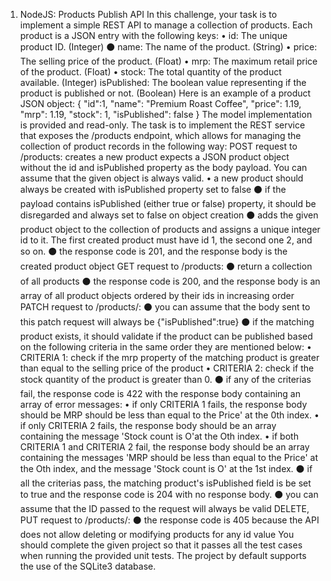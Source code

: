 1. NodeJS: Products Publish API
   In this challenge, your task is to implement a simple REST API to manage a collection of products.
   Each product is a JSON entry with the following keys:
   • id: The unique product ID. (Integer)
   ⚫ name: The name of the product. (String)
   • price: The selling price of the product. (Float)
   • mrp: The maximum retail price of the product. (Float) • stock: The total quantity of the product available. (Integer)
   isPublished: The boolean value representing if the product is published or not. (Boolean)
   Here is an example of a product JSON object:
   {
   "id":1,
   "name": "Premium Roast Coffee",
   "price": 1.19,
   "mrp": 1.19,
   "stock": 1,
   "isPublished": false
   }
   The model implementation is provided and read-only.
   The task is to implement the REST service that exposes the /products endpoint, which allows for managing the collection of product records in the following way:
   POST request to /products:
   creates a new product
   expects a JSON product object without the id and isPublished property as the body payload. You can assume that the given object is always valid.
   • a new product should always be created with isPublished property set to false
   ⚫ if the payload contains isPublished (either true or false) property, it should be disregarded and always set to false on object creation
   ⚫ adds the given product object to the collection of products and assigns a unique integer id to it. The first created
   product must have id 1, the second one 2, and so on. ⚫ the response code is 201, and the response body is the created product object
   GET request to /products:
   ⚫ return a collection of all products
   ⚫ the response code is 200, and the response body is an array of all product objects ordered by their ids in increasing order
   PATCH request to /products/<id>:
   ⚫ you can assume that the body sent to this patch request will always be {"isPublished":true}
   ⚫ if the matching product exists, it should validate if the product can be published based on the following criteria in the same order they are mentioned below:
   • CRITERIA 1: check if the mrp property of the matching product is greater than equal to the selling price of the product
   • CRITERIA 2: check if the stock quantity of the product is greater than 0.
   ⚫ if any of the criterias fail, the response code is 422 with the response body containing an array of error messages: • if only CRITERIA 1 fails, the response body should be
   MRP should be less than equal to the Price' at the 0th index.
   • if only CRITERIA 2 fails, the response body should be an array containing the message 'Stock count is O'at the Oth index.
   • if both CRITERIA 1 and CRITERIA 2 fail, the response body should be an array containing the messages 'MRP should be less than equal to the Price' at the Oth index, and the message 'Stock count is O' at the 1st index.
   ⚫ if all the criterias pass, the matching product's isPublished field is be set to true and the response code is 204 with no response body.
   ⚫ you can assume that the ID passed to the request will always be valid
   DELETE, PUT request to /products/<id>:
   ⚫ the response code is 405 because the API does not allow deleting or modifying products for any id value
   You should complete the given project so that it passes all the test cases when running the provided unit tests. The project by default supports the use of the SQLite3 database.
